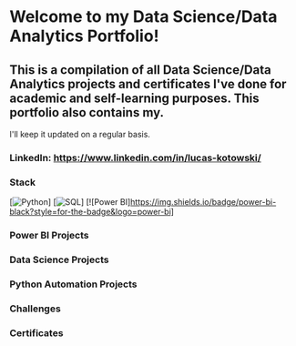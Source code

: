 # Welcome to my Data Science/Data Analytics Portfolio!

## This is a compilation of all Data Science/Data Analytics projects and certificates I've done for academic and self-learning purposes. This portfolio also contains my.
I'll keep it updated on a regular basis.


### LinkedIn: https://www.linkedin.com/in/lucas-kotowski/

### Stack
[![Python](https://img.shields.io/badge/python-black?style=for-the-badge&logo=python)]
[![SQL](https://img.shields.io/badge/sql-black?style=for-the-badge&logo=mysql)]
[![Power BI]https://img.shields.io/badge/power-bi-black?style=for-the-badge&logo=power-bi]

### Power BI Projects
<links go here>

### Data Science Projects
<links go here>

### Python Automation Projects
<links go here>

### Challenges
<links go here>

### Certificates
<links go here>
